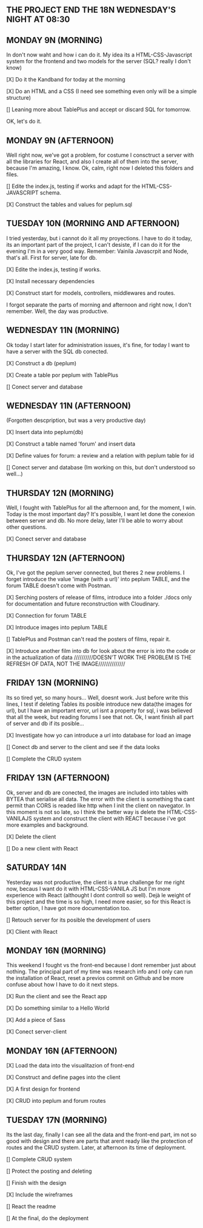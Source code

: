 ## THE PROJECT END THE 18N WEDNESDAY'S NIGHT AT 08:30

## MONDAY 9N (MORNING)

In don't now waht and how i can do it. My idea its a HTML-CSS-Javascript system for the frontend and two models for the server (SQL? really I don't know)

[X] Do it the Kandband for today at the morning

[X] Do an HTML and a CSS (I need see something even only will be a simple structure)

[] Leaning more about TablePlus and accept or discard SQL for tomorrow.

OK, let's do it.

## MONDAY 9N (AFTERNOON)

Well right now, we've got a problem, for costume I consctruct a server with all the libraries for React, and also I create all of them into the server, because I'm amazing, I know. Ok, calm, right now I deleted this folders and files.

[] Edite the index.js, testing if works and adapt for the HTML-CSS-JAVASCRIPT schema.

[X] Construct the tables and values for peplum.sql

## TUESDAY 10N (MORNING AND AFTERNOON)

I tried yesterday, but i cannot do it all my proyections. I have to do it today, its an important part of the project, I can't desiste, if I can do it for the evening I'm in a very good way. Remember: Vainila Javascrpit and Node, that's all. First for server, late for db.

[X] Edite the index.js, testing if works.

[X] Install necessary dependencies

[X] Construct start for models, controllers, middlewares and routes.

I forgot separate the parts of morning and afternoon and right now, I don't remember. Well, the day was productive.

## WEDNESDAY 11N (MORNING)

Ok today I start later for administration issues, it's fine, for today I want to have a server with the SQL db conected.

[X] Construct a db (peplum)

[X] Create a table por peplum with TablePlus

[] Conect server and database

## WEDNESDAY 11N (AFTERNOON)

(Forgotten descpription, but was a very productive day)

[X] Insert data into peplum(db)

[X] Construct a table named 'forum' and insert data

[X] Define values for forum: a review and a relation with peplum table for id

[] Conect server and database (Im working on this, but don't understood so well...)

## THURSDAY 12N (MORNING)

Well, I fought with TablePlus for all the afternoon and, for the moment, I win. Today is the most important day? It's possible, I want let done the conexion between server and db. No more delay, later I'll be able to worry about other questions.

[X] Conect server and database

## THURSDAY 12N (AFTERNOON)

Ok, I've got the peplum server connected, but theres 2 new problems. I forget introduce the value 'image (with a url)' into peplum TABLE, and the forum TABLE doesn't come with Postman.

[X] Serching posters of release of films, introduce into a folder ./docs only for documentation and future reconstruction with Cloudinary.

[X] Connection for forum TABLE

[X] Introduce images into peplum TABLE

[] TablePlus and Postman can't read the posters of films, repair it.

[X] Introduce another film into db for look about the error is into the code or in the actualization of data
//////////DOESN'T WORK THE PROBLEM IS THE REFRESH OF DATA, NOT THE IMAGE//////////////

## FRIDAY 13N (MORNING)

Its so tired yet, so many hours... Well, doesnt work. Just before write this lines, I test if deleting Tables its posible introduce new data(the images for url), but I have an important error, url isnt a property for sql, i was believed that all the week, but reading forums I see that not. Ok, I want finish all part of server and db if its posible...

[X] Investigate how yo can introduce a url into database for load an image

[] Conect db and server to the client and see if the data looks

[] Complete the CRUD system

## FRIDAY 13N (AFTERNOON)

Ok, server and db are conected, the images are included into tables with BYTEA that serialise all data. The error with the client is something tha cant permit than CORS is readed like http when I init the client on navegator. In this moment is not so late, so I think the better way is delete the HTML-CSS-VANILAJS system and construct the client with REACT because i've got more examples and background.

[X] Delete the client

[] Do a new client with React

## SATURDAY 14N

Yesterday was not productive, the client is a true challenge for me right now, becaus I want do it with HTML-CSS-VANILA JS but I'm more experience with React (althought I dont controll so well). Dejà le weight of this project and the time is so high, I need more easier, so for this React is better option, I have got more documentation too.

[] Retouch server for its posible the development of users

[X] Client with React

## MONDAY 16N (MORNING)

This weekend I fought vs the front-end because I dont remember just about nothing. The principal part of my time was research info and I only can run the installation of React, reset a previos commit on Github and be more confuse about how I have to do it next steps.

[X] Run the client and see the React app

[X] Do something similar to a Hello World

[X] Add a piece of Sass

[X] Conect server-client

## MONDAY 16N (AFTERNOON)

[X] Load the data into the visualitazion of front-end

[X] Construct and define pages into the client

[X] A first design for frontend

[X] CRUD into peplum and forum routes

## TUESDAY 17N (MORNING)

Its the last day, finally I can see all the data and the front-end part, im not so good with design and there are parts that arent ready like the protection of routes and the CRUD system. Later, at afternoon its time of deployment.

[] Complete CRUD system

[] Protect the posting and deleting

[] Finish with the design

[X] Include the wireframes

[] React the readme

[] At the final, do the deployment
